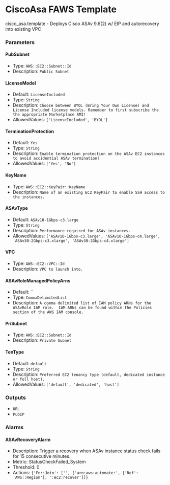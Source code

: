 CiscoAsa FAWS Template
======================
cisco_asa.template - Deploys Cisco ASAv 9.6(2) w/ EIP and autorecovery into existing VPC
### Parameters

#### PubSubnet
- Type: `AWS::EC2::Subnet::Id`
- Description: `Public Subnet`

#### LicenseModel
- Default: `LicenseIncluded`
- Type: `String`
- Description: `Choose between BYOL (Bring Your Own License) and License Included license models. Remember to first subscribe the the appropriate Marketplace AMI!`
- AllowedValues: `['LicenseIncluded', 'BYOL']`

#### TerminationProtection
- Default: `Yes`
- Type: `String`
- Description: `Enable termination protection on the ASAv EC2 instances to avoid accidential ASAv termination?`
- AllowedValues: `['Yes', 'No']`

#### KeyName
- Type: `AWS::EC2::KeyPair::KeyName`
- Description: `Name of an existing EC2 KeyPair to enable SSH access to the instances.`

#### ASAvType
- Default: `ASAv10-1Gbps-c3.large`
- Type: `String`
- Description: `Performance required for ASAv instances.`
- AllowedValues: `['ASAv10-1Gbps-c3.large', 'ASAv10-1Gbps-c4.large', 'ASAv30-2Gbps-c3.xlarge', 'ASAv30-2Gbps-c4.xlarge']`

#### VPC
- Type: `AWS::EC2::VPC::Id`
- Description: `VPC to launch into.`

#### ASAvRoleManagedPolicyArns
- Default: ``
- Type: `CommaDelimitedList`
- Description: `A comma delimited list of IAM policy ARNs for the ASAvRole IAM role.  IAM ARNs can be found within the Policies section of the AWS IAM console.`

#### PriSubnet
- Type: `AWS::EC2::Subnet::Id`
- Description: `Private Subnet`

#### TenType
- Default: `default`
- Type: `String`
- Description: `Preferred EC2 tenancy type (default, dedicated instance or full host).`
- AllowedValues: `['default', 'dedicated', 'host']`

### Outputs
- `URL`
- `PubIP`

### Alarms
#### ASAvRecoveryAlarm
- Description: Trigger a recovery when ASAv instance status check fails for 15 consecutive minutes.
- Metric: StatusCheckFailed_System
- Threshold: 0
- Actions: `{'Fn::Join': ['', ['arn:aws:automate:', {'Ref': 'AWS::Region'}, ':ec2:recover']]}`
